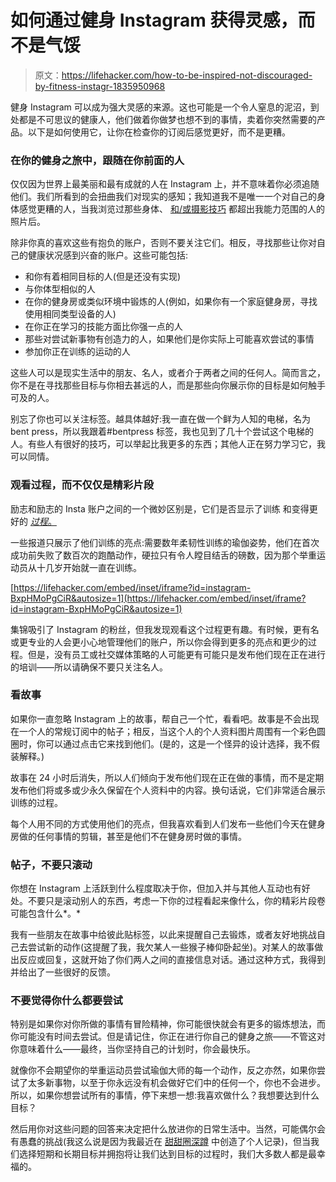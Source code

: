 # 如何通过健身 Instagram 获得灵感，而不是气馁

> 原文：<https://lifehacker.com/how-to-be-inspired-not-discouraged-by-fitness-instagr-1835950968>

健身 Instagram 可以成为强大灵感的来源。这也可能是一个令人窒息的泥沼，到处都是不可思议的健康人，他们做着你做梦也想不到的事情，卖着你突然需要的产品。以下是如何使用它，让你在检查你的订阅后感觉更好，而不是更糟。



### 在你的健身之旅中，跟随在你前面的人

仅仅因为世界上最美丽和最有成就的人在 Instagram 上，并不意味着你必须追随他们。我们所看到的会扭曲我们对现实的感知；我知道我不是唯一一个对自己的身体感觉更糟的人，当我浏览过那些身体、 [和/或摄影技巧](https://lifehacker.com/how-to-fake-before-and-after-fitness-photos-1788276763) 都超出我能力范围的人的照片后。

除非你真的喜欢这些有抱负的账户，否则不要关注它们。相反，寻找那些让你对自己的健康状况感到兴奋的账户。这些可能包括:

*   和你有着相同目标的人(但是还没有实现)
*   与你体型相似的人
*   在你的健身房或类似环境中锻炼的人(例如，如果你有一个家庭健身房，寻找使用相同类型设备的人)
*   在你正在学习的技能方面比你强一点的人
*   那些对尝试新事物有创造力的人，如果他们是你实际上可能喜欢尝试的事情
*   参加你正在训练的运动的人

这些人可以是现实生活中的朋友、名人，或者介于两者之间的任何人。简而言之，你不是在寻找那些目标与你相去甚远的人，而是那些向你展示你的目标是如何触手可及的人。

别忘了你也可以关注标签。越具体越好:我一直在做一个鲜为人知的电梯，名为 bent press，所以我跟着#bentpress 标签，我也见到了几十个尝试这个电梯的人。有些人有很好的技巧，可以举起比我更多的东西；其他人正在努力学习它，我可以同情。

### 观看过程，而不仅仅是精彩片段

励志和励志的 Insta 账户之间的一个微妙区别是，它们是否显示了训练 和变得更好的 [*过程*。](https://lifehacker.com/i-deadlifted-275-pounds-by-focusing-on-the-process-not-1794598262)

一些报道只展示了他们训练的亮点:需要数年柔韧性训练的瑜伽姿势，他们在首次成功前失败了数百次的跑酷动作，硬拉只有令人瞠目结舌的磅数，因为那个举重运动员从十几岁开始就一直在训练。

 [https://lifehacker.com/embed/inset/iframe?id=instagram-BxpHMoPgCiR&autosize=1](https://lifehacker.com/embed/inset/iframe?id=instagram-BxpHMoPgCiR&autosize=1) 

集锦吸引了 Instagram 的粉丝，但我发现观看这个过程更有趣。有时候，更有名或更专业的人会更小心地管理他们的账户，所以你会得到更多的亮点和更少的过程。但是，没有员工或社交媒体策略的人可能更有可能只是发布他们现在正在进行的培训——所以请确保不要只关注名人。

### 看故事

如果你一直忽略 Instagram 上的故事，帮自己一个忙，看看吧。故事是不会出现在一个人的常规订阅中的帖子；相反，当这个人的个人资料图片周围有一个彩色圆圈时，你可以通过点击它来找到他们。(是的，这是一个怪异的设计选择，我不假装解释。)

故事在 24 小时后消失，所以人们倾向于发布他们现在正在做的事情，而不是定期发布他们将或多或少永久保留在个人资料中的内容。换句话说，它们非常适合展示训练的过程。

每个人用不同的方式使用他们的亮点，但我喜欢看到人们发布一些他们今天在健身房做的任何事情的剪辑，甚至是他们不在健身房时做的事情。

### 帖子，不要只滚动

你想在 Instagram 上活跃到什么程度取决于你，但加入并与其他人互动也有好处。不要只是滚动别人的东西，考虑一下你的过程看起来像什么，你的精彩片段卷可能包含什么*。*

我有一些朋友在故事中给彼此贴标签，以此来提醒自己去锻炼，或者友好地挑战自己去尝试新的动作(这提醒了我，我欠某人一些猴子棒仰卧起坐)。对某人的故事做出反应或回复，这就开始了你们两人之间的直接信息对话。通过这种方式，我得到并给出了一些很好的反馈。

### 不要觉得你什么都要尝试

特别是如果你对你所做的事情有冒险精神，你可能很快就会有更多的锻炼想法，而你可能没有时间去尝试。但是请记住，你正在进行你自己的健身之旅——不管这对你意味着什么——最终，当你坚持自己的计划时，你会最快乐。

就像你不会期望你的举重运动员尝试瑜伽大师的每一个动作，反之亦然，如果你尝试了太多新事物，以至于你永远没有机会做好它们中的任何一个，你也不会进步。所以，如果你想尝试所有的事情，停下来想一想:我喜欢做什么？我想要达到什么目标？

然后用你对这些问题的回答来决定把什么放进你的日常生活中。当然，可能偶尔会有愚蠢的挑战(我这么说是因为我最近在 [甜甜圈深蹲](https://www.instagram.com/p/BzT7MlrhJRy/) 中创造了个人记录)，但当我们选择短期和长期目标并拥抱将让我们达到目标的过程时，我们大多数人都是最幸福的。